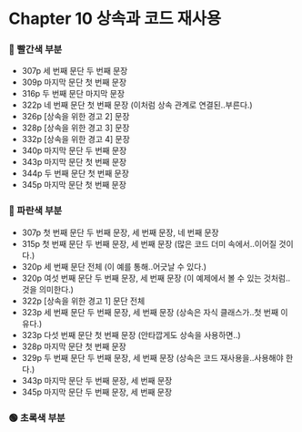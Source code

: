 # Chapter 10 상속과 코드 재사용

### 🔴 빨간색 부분
* 307p 세 번째 문단 두 번째 문장
* 309p 마지막 문단 첫 번째 문장
* 316p 두 번째 문단 마지막 문장
* 322p 네 번째 문단 첫 번째 문장 (이처럼 상속 관계로 연결된..부른다.)
* 326p [상속을 위한 경고 2] 문장
* 328p [상속을 위한 경고 3] 문장
* 332p [상속을 위한 경고 4] 문장
* 340p 마지막 문단 두 번째 문장
* 343p 마지막 문단 첫 번째 문장
* 344p 두 번째 문단 첫 번째 문장
* 345p 마지막 문단 첫 번째 문장

### 🔵 파란색 부분
* 307p 첫 번째 문단 두 번째 문장, 세 번째 문장, 네 번째 문장
* 315p 첫 번째 문단 두 번째 문장, 세 번째 문장 (많은 코드 더미 속에서..이어질 것이다.)
* 320p 세 번째 문단 전체 (이 예를 통해..어긋날 수 있다.)
* 320p 여섯 번째 문단 두 번째 문장, 세 번째 문장 (이 예제에서 볼 수 있는 것처럼..것을 의미한다.)
* 322p [상속을 위한 경고 1] 문단 전체
* 323p 세 번째 문단 두 번째 문장, 세 번째 문장 (상속은 자식 클래스가..첫 번째 이유다.)
* 323p 다섯 번째 문단 첫 번째 문장 (안타깝게도 상속을 사용하면..)
* 328p 마지막 문단 첫 번째 문장
* 329p 두 번째 문단 두 번째 문장, 세 번째 문장 (상속은 코드 재사용을..사용해야 한다.)
* 343p 마지막 문단 두 번째 문장, 세 번째 문장
* 345p 마지막 문단 두 번째 문장, 세 번째 문장

### 🟢 초록색 부분
